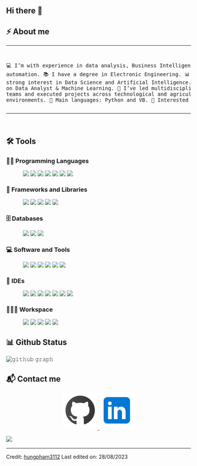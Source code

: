 ## Hi there 👋




## ⚡️ About me

<hr>
 <pre>

💻 I’m with experience in data analysis, Business Intelligence, and automation.
📚 I have a degree in Electronic Engineering.
📊 I have a strong interest in Data Science and Artificial Intelligence.
🔭 Working on Data Analyst & Machine Learning.
🌱 I’ve led multidisciplinary teams and executed projects across technological and agricultural environments.
🌟 Main languages: Python and VB.
🚩 Interested in 
</pre>
<hr>


<br/>

## 🛠️ Tools


### 👨‍💻 Programming Languages
<p align="left"> 
  &emsp;&emsp;&emsp;
  <code><img width="10%" src="https://www.vectorlogo.zone/logos/python/python-ar21.svg"></code>
  <code><img width="10%" src="https://www.vectorlogo.zone/logos/microsoft_vb/microsoft_vb-ar21~bgwhite.svg"></code>
  <code><img width="10%" src="https://www.vectorlogo.zone/logos/mysql/mysql-ar21~bgwhite.svg"></code>
  <code><img width="10%" src="https://www.vhv.rs/dpng/d/605-6050124_c-c-logo-hd-png-download.png"></code>
  <code><img width="10%" src="https://www.vectorlogo.zone/logos/gnu_bash/gnu_bash-ar21~bgwhite.svg"></code>
 <code><img width="10%" src="https://www.diegocalvo.es/wp-content/uploads/2019/05/dax_logo.png"></code>
 <code><img width="10%" src="https://docs.ghielectronics.com/software/micropython/images/micropython.png"></code>
 
  <br />
<p>
 
### 🧰 Frameworks and Libraries
<p align="left"> 
  &emsp;&emsp;&emsp;
  <code><img width="10%" src="https://www.vectorlogo.zone/logos/numpy/numpy-ar21~bgwhite.svg"></code>
  <code><img width="10%" src="https://www.vectorlogo.zone/logos/tensorflow/tensorflow-ar21~bgwhite.svg"></code>
  <code><img width="10%" src="https://raw.githubusercontent.com/valohai/ml-logos/d8dfb916e50a93a41f3b1ed2ca7bd3dbc77030a2/pandas.svg"></code>
 <code><img width="10%" src="https://upload.wikimedia.org/wikipedia/commons/thumb/0/05/Scikit_learn_logo_small.svg/260px-Scikit_learn_logo_small.svg.png?20180808062052"></code>
 <code><img width="10%" src="https://raw.githubusercontent.com/gilbarbara/logos/92bb74e98bca1ea1ad794442676ebc4e75038adc/logos/matplotlib.svg"></code>
  <br />
</p>

### 🗄️ Databases
<p align="left"> 
  &emsp;&emsp;&emsp; 
  <code><img width="10%" src="https://www.vectorlogo.zone/logos/github/github-ar21~bgwhite.svg"></code>
  <code><img width="10%" src="https://www.vectorlogo.zone/logos/kaggle/kaggle-ar21~bgwhite.svg"></code>
  <code><img width="10%" src="https://www.vectorlogo.zone/logos/mongodb/mongodb-ar21~bgwhite.svg"></code>
  <br />
</p>

### 💻 Software and Tools
<p align="left"> 
  &emsp;&emsp;&emsp; 
 <code><img width="10%" src="https://pragmaticworks.com/hs-fs/hubfs/Power-Bi-logo-transparent.png?width=439&name=Power-Bi-logo-transparent.png"></code>
 <code><img width="10%" src="https://www.vectorlogo.zone/logos/mysql/mysql-ar21~bgwhite.svg"></code>
 <code><img width="10%" src="https://profejaime.com/images/2022/08/04/connector-excel-logo.png"></code>
 <code><img width="10%" src="https://www.uexternado.edu.co/wp-content/uploads/2020/10/Matlab-Logo.png"></code>
 <code><img width="10%" src="https://upload.wikimedia.org/wikipedia/commons/thumb/6/6e/AutoCad_new_logo.svg/2560px-AutoCad_new_logo.svg.png"></code>
 <code><img width="10%" src="https://upload.wikimedia.org/wikipedia/commons/thumb/c/c2/QGIS_logo%2C_2017.svg/2560px-QGIS_logo%2C_2017.svg.png"></code>
 
  <br />
</p>

### 📝 IDEs
<p align="left"> 
  &emsp;&emsp;&emsp; 
  <code><img width="10%" src="https://cdn.shortpixel.ai/spai/q_lossy+w_512+to_webp+ret_img+p_h/algotrading101.com/learn/wp-content/uploads/2021/05/Google-Colab-Guide-1024x683.jpg"></code>
  <code><img width="10%" src="https://www.vectorlogo.zone/logos/jupyter/jupyter-ar21~bgwhite.svg"></code>
  <code><img width="10%" src="https://miro.medium.com/v2/resize:fit:1400/0*ydOn9T3LuyMcTOwO"></code>
 <code><img width="10%" src="https://www.vectorlogo.zone/logos/vim/vim-ar21~bgwhite.svg"></code>
 <code><img width="10%" src="https://atareao.es/wp-content/uploads/2017/08/Captura-de-pantalla-de-2017-08-28-10-07-11.png"></code>
 <code><img width="10%" src="https://www.vectorlogo.zone/logos/arduino/arduino-ar21~bgwhite.svg"></code>
<code><img width="5%" src="https://upload.wikimedia.org/wikipedia/commons/e/e2/Thonny_logo.png"></code>
 
 
  <br />
</p>


### 👨🏽‍💻 Workspace
<p align="left"> 
  &emsp;&emsp;&emsp; 
  <code><img width="10%" src="https://www.vectorlogo.zone/logos/debian/debian-ar21~bgwhite.svg"></code>
 <code><img width="10%" src="https://www.vectorlogo.zone/logos/ubuntu/ubuntu-ar21~bgwhite.svg"></code>
  <code><img width="10%" src="https://www.vectorlogo.zone/logos/microsoft/microsoft-ar21~bgwhite.svg"></code>
  <code><img width="10%" src="https://www.vectorlogo.zone/logos/linux/linux-ar21~bgwhite.svg"></code>
<code><img width="10%" src="https://www.vectorlogo.zone/logos/raspberrypi/raspberrypi-ar21~bgwhite.svg"></code>
 
  <br />
</p>

## 📊 Github Status
![𝚐𝚒𝚝𝚑𝚞𝚋 𝚐𝚛𝚊𝚙𝚑](https://github-readme-activity-graph.vercel.app/graph?username=Luitz1&theme=react-dark&hide_border=true&area=true)


## 📬 Contact me

<p align=center>
    <a href="https://github.com/Luitz1" target="_blank">
        <img src="https://raw.githubusercontent.com/hungpham3112/hungpham3112/main/assets/github.svg" alt=github style="margin-bottom: 5px;" />
    </a>
    <a href="https://www.linkedin.com/in/luis-enrique-rios-ben%C3%ADtez/" target="_blank">
        <img src="https://raw.githubusercontent.com/hungpham3112/hungpham3112/main/assets/linkedin.svg" alt=linkedin style="margin-bottom: 5px;" />
    </a>
</p>

<img src="https://user-images.githubusercontent.com/73097560/115834477-dbab4500-a447-11eb-908a-139a6edaec5c.gif" />

---

Credit: [hungpham3112](https://github.com/hungpham3112)
Last edited on: 28/08/2023
